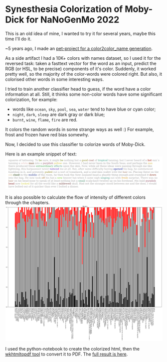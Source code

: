 # Synesthesia Colorization of Moby-Dick for NaNoGenMo 2022

This is an old idea of mine, I wanted to try it for several years, maybe this time I'll do it.

~5 years ago, I made an [pet-project for a color2color_name generation](https://medium.com/altsoph/yet-another-neural-network-generated-color-names-f0aad5d45081).

As a side artifact I had a 10K+ colors with names dataset, so I used it for the reversed task: taken a fasttext vector for the word as an input, predict the RGB (or HSL, to be precise) components of it's color.
Suddenly, it worked pretty well, so the majority of the color-words were colored right. But also, it colorised other words in some interesting ways. 

I tried to train another classifier head to guess, if the word have a color information at all. Still, it thinks some non-color words have some significant colorization, for example:
* words like `ocean`, `sky`, `pool`, `sea`, `water` tend to have blue or cyan color;
* `night`, `dark`, `sleep` are dark gray or dark blue;
* `burnt`, `wine`, `flame`, `fire` are red.

It colors the random words in some strange ways as well :) 
For example, frost and frozen have red bias somewhy.

Now, I decided to use this classifier to colorize words of Moby-Dick.

Here is an example snippet of text:
![example snippet of text](https://raw.githubusercontent.com/altsoph/MDC_nanogenmo2022/main/snippet.png)

It is also possible to calculate the flow of intensity of different colors through the chapters.
![flow](https://raw.githubusercontent.com/altsoph/MDC_nanogenmo2022/main/wrgb.png)


I used the python-notebook to create the colorized html, then the [wkhtmltopdf tool](https://wkhtmltopdf.org/) to convert it to PDF.
The [full result is here](https://github.com/altsoph/MDC_nanogenmo2022/raw/main/moby-dick-colorized.pdf). 
